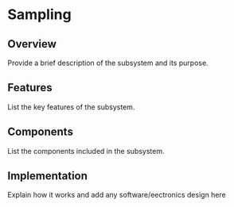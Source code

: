 # Sampling

## Overview
Provide a brief description of the subsystem and its purpose.

## Features
List the key features of the subsystem.

## Components
List the components included in the subsystem.

## Implementation
Explain how it works and add any software/eectronics design here